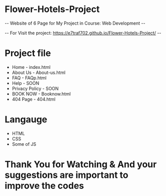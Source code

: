 # Flower-Hotels-Project
-- Website of 6 Page for My Project in Course: Web Development --

-- For Visit the project: https://e7traf702.github.io/Flower-Hotels-Project/ --

# Project file
- Home - index.html
- About Us - About-us.html
- FAQ - FAQp.html
- Help - SOON
- Privacy Policy - SOON
- BOOK NOW - Booknow.html
- 404 Page - 404.html


# Langauge
- HTML 
- CSS 
- Some of JS


# Thank You for Watching & And your suggestions are important to improve the codes

